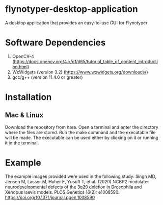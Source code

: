 # flynotyper-desktop-application
A desktop application that provides an easy-to-use GUI for Flynotyper

# Software Dependencies
1. OpenCV-4 (https://docs.opencv.org/4.x/df/d65/tutorial_table_of_content_introduction.html)
2. WxWidgets (version 3.2) (https://www.wxwidgets.org/downloads/)
3. gcc/g++ (version 11.4.0 or greater)

# Installation
## Mac & Linux
Download the repository from here. Open a terminal and enter the directory where the files are stored. Run the make command and the executable file will be made. The executable can be used either by clicking on it or running it in the terminal.

# Example
The example images provided were used in the following study:
Singh MD, Jensen M, Lasser M, Huber E, Yusuff T, et al. (2020) NCBP2 modulates neurodevelopmental defects of the 3q29 deletion in Drosophila and Xenopus laevis models. PLOS Genetics 16(2): e1008590. https://doi.org/10.1371/journal.pgen.1008590
